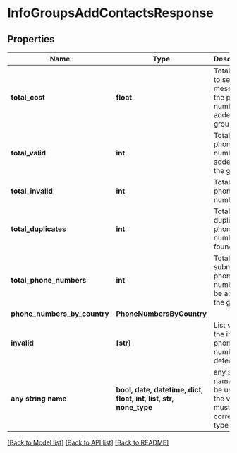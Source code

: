 # InfoGroupsAddContactsResponse


## Properties
Name | Type | Description | Notes
------------ | ------------- | ------------- | -------------
**total_cost** | **float** | Total cost to send a message to the phone numbers added to group | 
**total_valid** | **int** | Total valid phone numbers added to the group | 
**total_invalid** | **int** | Total invalid phone numbers | 
**total_duplicates** | **int** | Total duplicates phone numbers found | 
**total_phone_numbers** | **int** | Total submitted phone numbers to be added to the group | 
**phone_numbers_by_country** | [**PhoneNumbersByCountry**](PhoneNumbersByCountry.md) |  | 
**invalid** | **[str]** | List with all the invalid phone numbers detected | 
**any string name** | **bool, date, datetime, dict, float, int, list, str, none_type** | any string name can be used but the value must be the correct type | [optional]

[[Back to Model list]](../../README.md#models) [[Back to API list]](../../README.md#available-methods) [[Back to README]](../../README.md)


